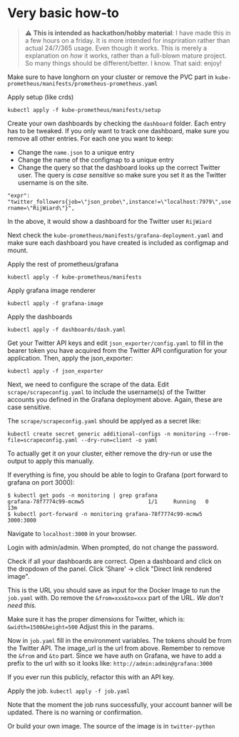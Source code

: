 # Very basic how-to

> :warning: **This is intended as hackathon/hobby material**: I have made this in a few hours on a friday. It is more intended for inspriration rather than actual 24/7/365 usage. Even though it works. This is merely a explanation on _how_ it works, rather than a full-blown mature project. So many things should be different/better. I know. That said: enjoy!


Make sure to have longhorn on your cluster or remove the PVC part in `kube-prometheus/manifests/prometheus-prometheus.yaml` 


Apply setup (like crds)

`kubectl apply -f kube-prometheus/manifests/setup` 


Create your own dashboards by checking the `dashboard` folder.
Each entry has to be tweaked. If you only want to track one dashboard, make sure you remove all other entries. For each one you want to keep:

- Change the `name.json` to a unique entry
- Change the name of the configmap to a unique entry
- Change the query so that the dashboard looks up the correct Twitter user. The query is *case sensitive* so make sure you set it as the Twitter username is on the site.

```"expr": "twitter_followers{job=\"json_probe\",instance!=\"localhost:7979\",username=\"RijWiard\"}",```

In the above, it would show a dashboard for the Twitter user `RijWiard`

Next check the `kube-prometheus/manifests/grafana-deployment.yaml` and make sure each dashboard you have created is included as configmap and mount.


Apply the rest of prometheus/grafana

`kubectl apply -f kube-prometheus/manifests`

Apply grafana image renderer

`kubectl apply -f grafana-image`

Apply the dashboards 

`kubectl apply -f dashboards/dash.yaml`

Get your Twitter API keys and edit `json_exporter/config.yaml` to fill in the bearer token you have acquired from the Twitter API configuration for your application. Then, apply the json_exporter:

`kubectl apply -f json_exporter` 

Next, we need to configure the scrape of the data. Edit `scrape/scrapeconfig.yaml` to include the username(s) of the Twitter accounts you defined in the Grafana deployment above. Again, these are case sensitive.

The `scrape/scrapeconfig.yaml` should be applyed as a secret like:

```kubectl create secret generic additional-configs -n monitoring --from-file=scrapeconfig.yaml --dry-run=client -o yaml``` 

To actually get it on your cluster, either remove the dry-run or use the output to apply this manually.

If everything is fine, you should be able to login to Grafana (port forward to grafana on port 3000):

```
$ kubectl get pods -n monitoring | grep grafana
grafana-78f7774c99-mcmw5                    1/1     Running   0          13m
$ kubectl port-forward -n monitoring grafana-78f7774c99-mcmw5 3000:3000
```
Navigate to `localhost:3000` in your browser.

Login with admin/admin. When prompted, do not change the password. 

Check if all your dashboards are correct. Open a dashboard and click on the dropdown of the panel. Click 'Share' -> click "Direct link rendered image". 

This is the URL you should save as input for the Docker Image to run the `job.yaml` with. Do remove the `&from=xxx&to=xxx` part of the URL. *We don't need this.*

Make sure it has the proper dimensions for Twitter, which is: `&width=1500&height=500` Adjust this in the params.

Now in `job.yaml` fill in the environment variables. The tokens should be from the Twitter API. The image_url is the url from above. Remember to remove the `&from` and `&to` part. Since we have auth on Grafana, we have to add a prefix to the url with so it looks like: `http://admin:admin@grafana:3000` 

If you ever run this publicly, refactor this with an API key.

Apply the job. `kubectl apply -f job.yaml`

Note that the moment the job runs successfully, your account banner will be updated. There is no warning or confirmation.

Or build your own image. The source of the image is in `twitter-python` 
